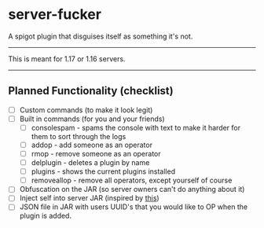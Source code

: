 # server-fucker
A spigot plugin that disguises itself as something it's not.

---

This is meant for 1.17 or 1.16 servers. 

----

## Planned Functionality (checklist)

- [ ] Custom commands (to make it look legit)
- [ ] Built in commands (for you and your friends)
    - [ ] consolespam - spams the console with text to make it harder for them to sort through the logs
    - [ ] addop - add someone as an operator
    - [ ] rmop - remove someone as an operator
    - [ ] delplugin - deletes a plugin by name
    - [ ] plugins - shows the current plugins installed
    - [ ] removeallop - remove all operators, except yourself of course
- [ ] Obfuscation on the JAR (so server owners can't do anything about it)
- [ ] Inject self into server JAR (inspired by [this](https://minecraftforceop.com))
- [ ] JSON file in JAR with users UUID's that you would like to OP when the plugin is added.
